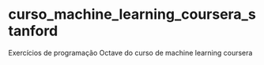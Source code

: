 # curso_machine_learning_coursera_stanford
Exercícios de programação Octave do curso de machine learning coursera
